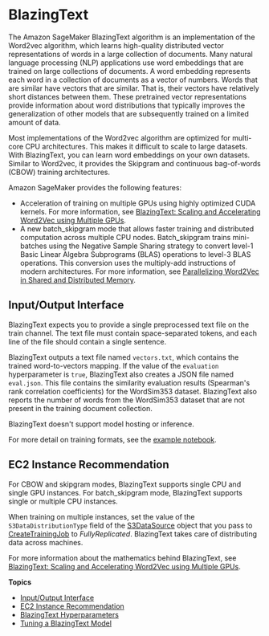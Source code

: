# BlazingText<a name="blazingtext"></a>

The Amazon SageMaker BlazingText algorithm is an implementation of the Word2vec algorithm, which learns high\-quality distributed vector representations of words in a large collection of documents\. Many natural language processing \(NLP\) applications use word embeddings that are trained on large collections of documents\. A word embedding represents each word in a collection of documents as a vector of numbers\. Words that are similar have vectors that are similar\. That is, their vectors have relatively short distances between them\. These pretrained vector representations provide information about word distributions that typically improves the generalization of other models that are subsequently trained on a limited amount of data\.

Most implementations of the Word2vec algorithm are optimized for multi\-core CPU architectures\. This makes it difficult to scale to large datasets\. With BlazingText, you can learn word embeddings on your own datasets\. Similar to Word2vec, it provides the Skipgram and continuous bag\-of\-words \(CBOW\) training architectures\.

 Amazon SageMaker provides the following features:
+ Acceleration of training on multiple GPUs using highly optimized CUDA kernels\. For more information, see [BlazingText: Scaling and Accelerating Word2Vec using Multiple GPUs](https://dl.acm.org/citation.cfm?doid=3146347.3146354)\.
+ A new batch\_skipgram mode that allows faster training and distributed computation across multiple CPU nodes\. Batch\_skipgram trains mini\-batches using the Negative Sample Sharing strategy to convert level\-1 Basic Linear Algebra Subprograms \(BLAS\) operations to level\-3 BLAS operations\. This conversion uses the multiply\-add instructions of modern architectures\. For more information, see [Parallelizing Word2Vec in Shared and Distributed Memory](https://arxiv.org/pdf/1604.04661.pdf)\.

## Input/Output Interface<a name="bt-inputoutput"></a>

BlazingText expects you to provide a single preprocessed text file on the train channel\. The text file must contain space\-separated tokens, and each line of the file should contain a single sentence\.

BlazingText outputs a text file named `vectors.txt`, which contains the trained word\-to\-vectors mapping\. If the value of the `evaluation` hyperparameter is `true`, BlazingText also creates a JSON file named `eval.json`\. This file contains the similarity evaluation results \(Spearman's rank correlation coefficients\) for the WordSim353 dataset\. BlazingText also reports the number of words from the WordSim353 dataset that are not present in the training document collection\.

BlazingText doesn't support model hosting or inference\.

For more detail on training formats, see the [ example notebook](https://github.com/awslabs/amazon-sagemaker-examples/blob/master/introduction_to_amazon_algorithms/blazingtext_word2vec_text8/blazingtext_word2vec_text8.ipynb)\.

## EC2 Instance Recommendation<a name="blazingtext-instances"></a>

For CBOW and skipgram modes, BlazingText supports single CPU and single GPU instances\. For batch\_skipgram mode, BlazingText supports single or multiple CPU instances\.

When training on multiple instances, set the value of the `S3DataDistributionType` field of the [S3DataSource](API_S3DataSource.md) object that you pass to [CreateTrainingJob](API_CreateTrainingJob.md) to *FullyReplicated*\. BlazingText takes care of distributing data across machines\.

For more information about the mathematics behind BlazingText, see [BlazingText: Scaling and Accelerating Word2Vec using Multiple GPUs](https://dl.acm.org/citation.cfm?doid=3146347.3146354)\.

**Topics**
+ [Input/Output Interface](#bt-inputoutput)
+ [EC2 Instance Recommendation](#blazingtext-instances)
+ [BlazingText Hyperparameters](blazingtext_hyperparameters.md)
+ [Tuning a BlazingText Model](blazingtext-tuning.md)